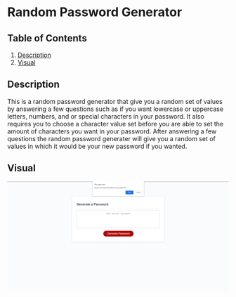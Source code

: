 # Random Password Generator

## Table of Contents
1. [Description](#Description)
 2. [Visual](#Visual)
 
## Description
 This is a random password generator that give you a random set of values by answering a few questions such as
 if you want lowercase or uppercase letters, numbers, and or special characters in your password.
 It also requires you to choose a character value set before you are able to set the amount of characters you want in your password. After answering a few questions the random password generater will give you a random set of values in which it would be your new password if you wanted.


 ## Visual
 ![A screenshot of the random password generator](./assets/passwordGenerator.png)